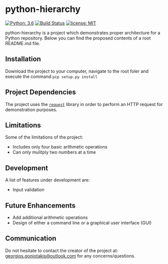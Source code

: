 # python-hierarchy

[![Python: 3.6](https://img.shields.io/badge/Python-3.6-blue.svg)](#)
[![Build Status](https://travis-ci.org/GeorgiosGoniotakis/python-hierarchy.svg?branch=master)](https://travis-ci.org/GeorgiosGoniotakis/python-hierarchy)
[![license: MIT](https://img.shields.io/badge/license-MIT-orange.svg)](https://opensource.org/licenses/MIT)

python-hierarchy is a project which demonstrates proper architecture for a Python repository. Below you can find the proposed contents of a root README.md file.

## Installation

Download the project to your computer, navigate to the root foler and execute the command `pip setup.py install`

## Project Dependencies

The project uses the [`request`](https://github.com/requests/requests) library in order to perform an HTTP request for demonstration purposes.

## Limitations

Some of the limitations of the project:
- Includes only four basic arithmetic operations
- Can only mulitply two numbers at a time

## Development

A list of features under development are:
- Input validation

## Future Enhancements

- Add additional arithmetic operations
- Design of either a command line or a graphical user interface (GUI)

## Communication

Do not hesitate to contact the creator of the project at: [georgios.goniotakis@outlook.com](mailto:georgios.goniotakis@outlook.com) for any concerns/questions.





